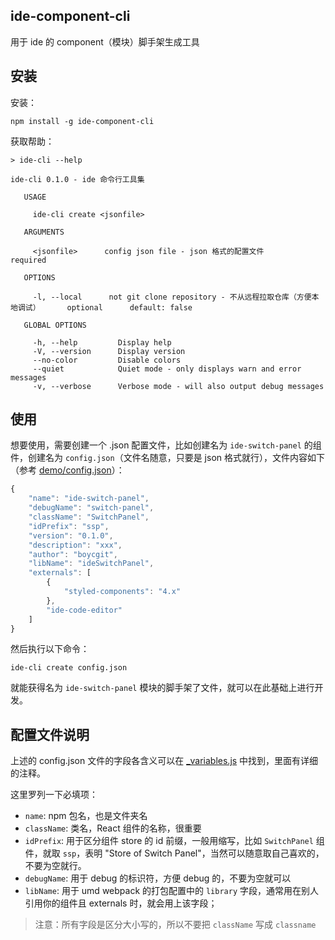 ## ide-component-cli

用于 ide 的 component（模块）脚手架生成工具

## 安装

安装：
```shell
npm install -g ide-component-cli
```

获取帮助：
```shell
> ide-cli --help

ide-cli 0.1.0 - ide 命令行工具集

   USAGE

     ide-cli create <jsonfile>

   ARGUMENTS

     <jsonfile>      config json file - json 格式的配置文件      required

   OPTIONS

     -l, --local      not git clone repository - 不从远程拉取仓库（方便本地调试）      optional      default: false

   GLOBAL OPTIONS

     -h, --help         Display help
     -V, --version      Display version
     --no-color         Disable colors
     --quiet            Quiet mode - only displays warn and error messages
     -v, --verbose      Verbose mode - will also output debug messages
```

## 使用

想要使用，需要创建一个 .json 配置文件，比如创建名为 `ide-switch-panel` 的组件，创建名为 `config.json`（文件名随意，只要是 json 格式就行），文件内容如下（参考 [demo/config.json](./demo/config.json)）：
```js
{
    "name": "ide-switch-panel",
    "debugName": "switch-panel",
    "className": "SwitchPanel",
    "idPrefix": "ssp",
    "version": "0.1.0",
    "description": "xxx",
    "author": "boycgit",
    "libName": "ideSwitchPanel",
    "externals": [
        {
            "styled-components": "4.x"
        },
        "ide-code-editor"
    ]
}
```

然后执行以下命令：

```shell
ide-cli create config.json
```

就能获得名为 `ide-switch-panel` 模块的脚手架了文件，就可以在此基础上进行开发。

## 配置文件说明

上述的 config.json 文件的字段各含义可以在 [_variables.js](./src/actions/_variables.js) 中找到，里面有详细的注释。

这里罗列一下必填项：
 - `name`: npm 包名，也是文件夹名
 - `className`: 类名，React 组件的名称，很重要
 - `idPrefix`: 用于区分组件 store 的 id 前缀，一般用缩写，比如 `SwitchPanel` 组件，就取 `ssp`，表明 "Store of Switch Panel"，当然可以随意取自己喜欢的，不要为空就行。
 - `debugName`: 用于 debug 的标识符，方便 debug 的，不要为空就可以
 - `libName`: 用于 umd webpack 的打包配置中的 `library` 字段，通常用在别人引用你的组件且 externals 时，就会用上该字段；

> 注意：所有字段是区分大小写的，所以不要把 `className` 写成 `classname`



